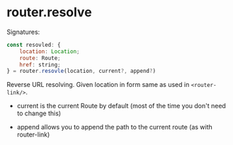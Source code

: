 # router.resolve

Signatures:

```js
const resovled: {
    location: Location;
    route: Route;
    href: string;
} = router.resovle(location, current?, append?)
```

Reverse URL resolving. Given location in form same as used in `<router-link/>`.

* current is the current Route by default (most of the time you don't need to change this)

* append allows you to append the path to the current route (as with router-link)
